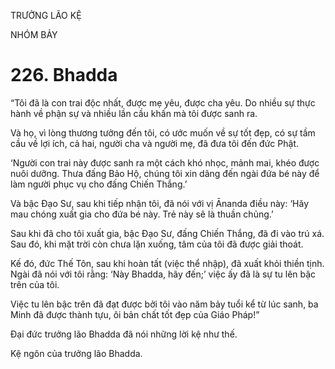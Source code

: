 TRƯỞNG LÃO KỆ

NHÓM BẢY

# 226. Bhadda

“Tôi đã là con trai độc nhất, được mẹ yêu, được cha yêu. Do nhiều sự thực hành về phận sự và nhiều lần cầu khấn mà tôi được sanh ra.

Và họ, vì lòng thương tưởng đến tôi, có ước muốn về sự tốt đẹp, có sự tầm cầu về lợi ích, cả hai, người cha và người mẹ, đã đưa tôi đến đức Phật.

‘Người con trai này được sanh ra một cách khó nhọc, mảnh mai, khéo được nuôi dưỡng. Thưa đấng Bảo Hộ, chúng tôi xin dâng đến ngài đứa bé này để làm người phục vụ cho đấng Chiến Thắng.’

Và bậc Đạo Sư, sau khi tiếp nhận tôi, đã nói với vị Ānanda điều này: ‘Hãy mau chóng xuất gia cho đứa bé này. Trẻ này sẽ là thuần chủng.’

Sau khi đã cho tôi xuất gia, bậc Đạo Sư, đấng Chiến Thắng, đã đi vào trú xá. Sau đó, khi mặt trời còn chưa lặn xuống, tâm của tôi đã được giải thoát.

Kế đó, đức Thế Tôn, sau khi hoàn tất (việc thể nhập), đã xuất khỏi thiền tịnh. Ngài đã nói với tôi rằng: ‘Này Bhadda, hãy đến;’ việc ấy đã là sự tu lên bậc trên của tôi.

Việc tu lên bậc trên đã đạt được bởi tôi vào năm bảy tuổi kể từ lúc sanh, ba Minh đã được thành tựu, ôi bản chất tốt đẹp của Giáo Pháp!”

Đại đức trưởng lão Bhadda đã nói những lời kệ như thế.

Kệ ngôn của trưởng lão Bhadda.
